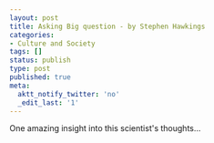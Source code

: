 ```yaml
---
layout: post
title: Asking Big question - by Stephen Hawkings
categories:
- Culture and Society
tags: []
status: publish
type: post
published: true
meta:
  aktt_notify_twitter: 'no'
  _edit_last: '1'
---
```

One amazing insight into this scientist's thoughts...
